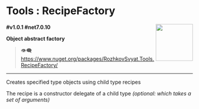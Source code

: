 # Tools : RecipeFactory

<img align="right" width="100" height="100" src="https://github.com/rozhkovsvyat/Tools.RecipeFactory/assets/71471748/98470c48-21be-4be4-b9c4-7cae18cbc4df">

**#v1.0.1 #net7.0.10**

**Object abstract factory**

> :eye_speech_bubble: https://www.nuget.org/packages/RozhkovSvyat.Tools.RecipeFactory/

---

Creates specified type objects using child type recipes

The recipe is a constructor delegate of a child type _(optional: which takes a set of arguments)_
